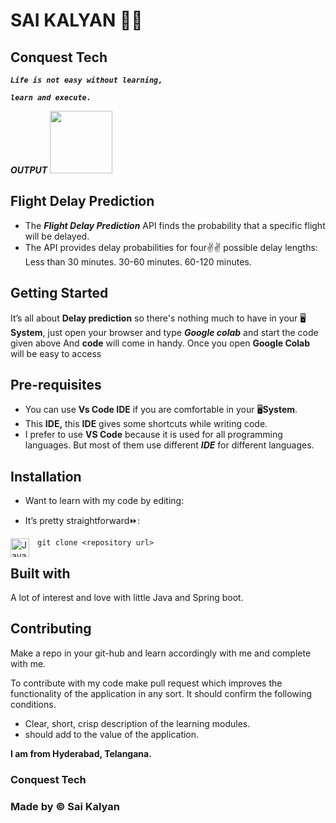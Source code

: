 # SAI KALYAN 🏋🏼

## **Conquest Tech**

**_`Life is not easy without learning,`_**

**_`learn and execute.`_**


**_OUTPUT_**
<img src="https://your-image-url.type" width="100" height="100">

## **Flight Delay Prediction**

- The **_Flight Delay Prediction_** API finds the probability that a specific flight will be delayed.
- The API provides delay probabilities for four✌✌ possible delay lengths: Less than 30 minutes. 30-60 minutes. 60-120 minutes.
  

## **Getting Started**

It’s all about **Delay prediction** so there's nothing much to have in your 🖥️**System**, just open your browser and type **_Google colab_** and start the code given above
And **code** will come in handy. Once you open **Google Colab** will be easy to access

## **Pre-requisites**

- You can use **Vs Code IDE** if you are comfortable in your 🖥️**System**.
- This **IDE,** this **IDE** gives some shortcuts while writing code.
- I prefer to use **VS Code** because it is used for all programming languages. But most of them use different **_IDE_** for different languages.


## **Installation**

- Want to learn with my code by editing:

- It’s pretty straightforward⏩:

<img align="left" alt="Java" width="30px" style="padding-right:10px;" src="https://cdn.jsdelivr.net/gh/devicons/devicon/icons/git/git-original.svg" />
 
```git clone <repository url> ```

## **Built with**

A lot of interest and love with little Java and Spring boot.

## **Contributing**

Make a repo in your git-hub and learn accordingly with me and complete with me.

To contribute with my code make pull request which improves the functionality of the application in any sort. It should confirm the following conditions.

- Clear, short, crisp description of the learning modules.
- should add to the value of the application.

**I am from Hyderabad, Telangana.**

### **Conquest Tech**

### **Made by ©️ Sai Kalyan**
